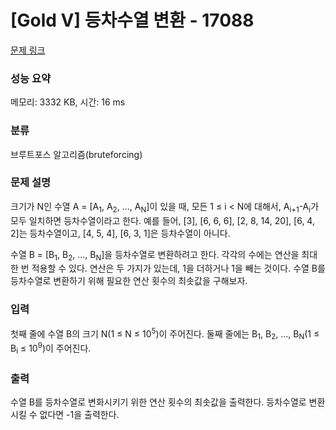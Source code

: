# [Gold V] 등차수열 변환 - 17088 

[문제 링크](https://www.acmicpc.net/problem/17088) 

### 성능 요약

메모리: 3332 KB, 시간: 16 ms

### 분류

브루트포스 알고리즘(bruteforcing)

### 문제 설명

<p>크기가 N인 수열 A = [A<sub>1</sub>, A<sub>2</sub>, ..., A<sub>N</sub>]이 있을 때, 모든 1 ≤ i < N에 대해서, A<sub>i+1</sub>-A<sub>i</sub>가 모두 일치하면 등차수열이라고 한다. 예를 들어, [3], [6, 6, 6], [2, 8, 14, 20], [6, 4, 2]는 등차수열이고, [4, 5, 4], [6, 3, 1]은 등차수열이 아니다.</p>

<p>수열 B = [B<sub>1</sub>, B<sub>2</sub>, ..., B<sub>N</sub>]을 등차수열로 변환하려고 한다. 각각의 수에는 연산을 최대 한 번 적용할 수 있다. 연산은 두 가지가 있는데, 1을 더하거나 1을 빼는 것이다. 수열 B를 등차수열로 변환하기 위해 필요한 연산 횟수의 최솟값을 구해보자.</p>

### 입력 

 <p>첫째 줄에 수열 B의 크기 N(1 ≤ N ≤ 10<sup>5</sup>)이 주어진다. 둘째 줄에는 B<sub>1</sub>, B<sub>2</sub>, ..., B<sub>N</sub>(1 ≤ B<sub>i</sub> ≤ 10<sup>9</sup>)이 주어진다.</p>

### 출력 

 <p>수열 B를 등차수열로 변화시키기 위한 연산 횟수의 최솟값을 출력한다. 등차수열로 변환시킬 수 없다면 -1을 출력한다.</p>

